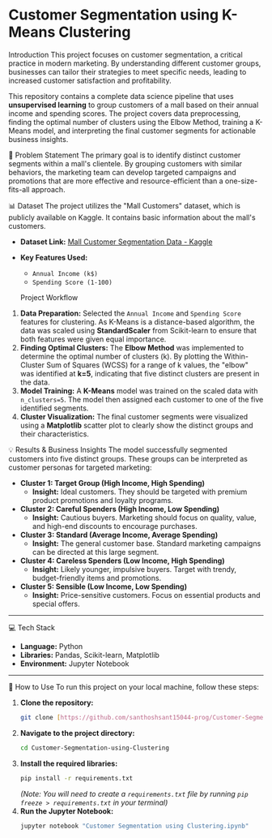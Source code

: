 # Customer Segmentation using K-Means Clustering

 Introduction
This project focuses on customer segmentation, a critical practice in modern marketing. By understanding different customer groups, businesses can tailor their strategies to meet specific needs, leading to increased customer satisfaction and profitability.

This repository contains a complete data science pipeline that uses **unsupervised learning** to group customers of a mall based on their annual income and spending scores. The project covers data preprocessing, finding the optimal number of clusters using the Elbow Method, training a K-Means model, and interpreting the final customer segments for actionable business insights.

 🎯 Problem Statement
The primary goal is to identify distinct customer segments within a mall's clientele. By grouping customers with similar behaviors, the marketing team can develop targeted campaigns and promotions that are more effective and resource-efficient than a one-size-fits-all approach.


📊 Dataset
The project utilizes the "Mall Customers" dataset, which is publicly available on Kaggle. It contains basic information about the mall's customers.

* **Dataset Link:** [Mall Customer Segmentation Data - Kaggle](https://www.kaggle.com/datasets/vjchoudhary7/customer-segmentation-tutorial-in-python)
* **Key Features Used:**
    * `Annual Income (k$)`
    * `Spending Score (1-100)`


  Project Workflow
1.  **Data Preparation:** Selected the `Annual Income` and `Spending Score` features for clustering. As K-Means is a distance-based algorithm, the data was scaled using **StandardScaler** from Scikit-learn to ensure that both features were given equal importance.
2.  **Finding Optimal Clusters:** The **Elbow Method** was implemented to determine the optimal number of clusters (k). By plotting the Within-Cluster Sum of Squares (WCSS) for a range of k values, the "elbow" was identified at **k=5**, indicating that five distinct clusters are present in the data.
3.  **Model Training:** A **K-Means** model was trained on the scaled data with `n_clusters=5`. The model then assigned each customer to one of the five identified segments.
4.  **Cluster Visualization:** The final customer segments were visualized using a **Matplotlib** scatter plot to clearly show the distinct groups and their characteristics.


 💡 Results & Business Insights
The model successfully segmented customers into five distinct groups. These groups can be interpreted as customer personas for targeted marketing:



* **Cluster 1: Target Group (High Income, High Spending)**
    * **Insight:** Ideal customers. They should be targeted with premium product promotions and loyalty programs.
* **Cluster 2: Careful Spenders (High Income, Low Spending)**
    * **Insight:** Cautious buyers. Marketing should focus on quality, value, and high-end discounts to encourage purchases.
* **Cluster 3: Standard (Average Income, Average Spending)**
    * **Insight:** The general customer base. Standard marketing campaigns can be directed at this large segment.
* **Cluster 4: Careless Spenders (Low Income, High Spending)**
    * **Insight:** Likely younger, impulsive buyers. Target with trendy, budget-friendly items and promotions.
* **Cluster 5: Sensible (Low Income, Low Spending)**
    * **Insight:** Price-sensitive customers. Focus on essential products and special offers.

---
 💻 Tech Stack
* **Language:** Python
* **Libraries:** Pandas, Scikit-learn, Matplotlib
* **Environment:** Jupyter Notebook

---
 🚀 How to Use
To run this project on your local machine, follow these steps:
1.  **Clone the repository:**
    ```bash
    git clone [https://github.com/santhoshsant15044-prog/Customer-Segmentation-using-Clustering.git](https://github.com/santhoshsant15044-prog/Customer-Segmentation-using-Clustering.git)
    ```
2.  **Navigate to the project directory:**
    ```bash
    cd Customer-Segmentation-using-Clustering
    ```
3.  **Install the required libraries:**
    ```bash
    pip install -r requirements.txt
    ```
    *(Note: You will need to create a `requirements.txt` file by running `pip freeze > requirements.txt` in your terminal)*
4.  **Run the Jupyter Notebook:**
    ```bash
    jupyter notebook "Customer Segmentation using Clustering.ipynb"
    ```
